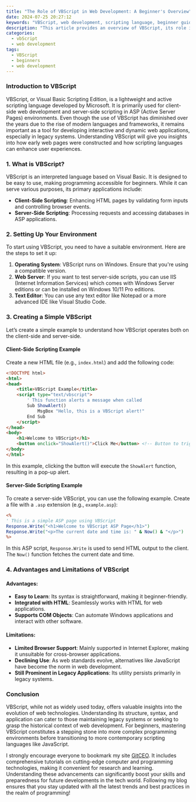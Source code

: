 ```yaml
---
title: "The Role of VBScript in Web Development: A Beginner's Overview"
date: 2024-07-25 20:27:12
keywords: "VBScript, web development, scripting language, beginner guide"
description: "This article provides an overview of VBScript, its role in web development, and how beginners can get started with this scripting language. Discover the history of VBScript, its functionality in server-side and client-side scripting, as well as practical examples to enhance your understanding. Learn more about its applications, advantages, and limitations in the context of modern web development. By the end, you'll have a solid foundation on VBScript and be ready to explore further learning resources."
categories:
  - vbScript
  - web development
tags:
  - VBScript
  - beginners
  - web development
---
```


### Introduction to VBScript

VBScript, or Visual Basic Scripting Edition, is a lightweight and active scripting language developed by Microsoft. It is primarily used for client-side web development and server-side scripting in ASP (Active Server Pages) environments. Even though the use of VBScript has diminished over the years due to the rise of modern languages and frameworks, it remains important as a tool for developing interactive and dynamic web applications, especially in legacy systems. Understanding VBScript will give you insights into how early web pages were constructed and how scripting languages can enhance user experiences. 

<!-- more -->

### 1. What is VBScript?

VBScript is an interpreted language based on Visual Basic. It is designed to be easy to use, making programming accessible for beginners. While it can serve various purposes, its primary applications include:

- **Client-Side Scripting**: Enhancing HTML pages by validating form inputs and controlling browser events.
- **Server-Side Scripting**: Processing requests and accessing databases in ASP applications.

### 2. Setting Up Your Environment

To start using VBScript, you need to have a suitable environment. Here are the steps to set it up:

1. **Operating System**: VBScript runs on Windows. Ensure that you're using a compatible version.
2. **Web Server**: If you want to test server-side scripts, you can use IIS (Internet Information Services) which comes with Windows Server editions or can be installed on Windows 10/11 Pro editions.
3. **Text Editor**: You can use any text editor like Notepad or a more advanced IDE like Visual Studio Code. 

### 3. Creating a Simple VBScript

Let’s create a simple example to understand how VBScript operates both on the client-side and server-side.

#### Client-Side Scripting Example

Create a new HTML file (e.g., `index.html`) and add the following code:

```html
<!DOCTYPE html>
<html>
<head>
    <title>VBScript Example</title>
    <script type="text/vbscript">
        ' This function alerts a message when called
        Sub ShowAlert()
            MsgBox "Hello, this is a VBScript alert!"
        End Sub
    </script>
</head>
<body>
    <h1>Welcome to VBScript</h1>
    <button onclick="ShowAlert()">Click Me</button> <!-- Button to trigger alert -->
</body>
</html>
```

In this example, clicking the button will execute the `ShowAlert` function, resulting in a pop-up alert.

#### Server-Side Scripting Example

To create a server-side VBScript, you can use the following example. Create a file with a `.asp` extension (e.g., `example.asp`):

```asp
<%
' This is a simple ASP page using VBScript
Response.Write("<h1>Welcome to VBScript ASP Page</h1>")
Response.Write("<p>The current date and time is: " & Now() & "</p>")
%>
```

In this ASP script, `Response.Write` is used to send HTML output to the client. The `Now()` function fetches the current date and time.

### 4. Advantages and Limitations of VBScript

#### Advantages:
- **Easy to Learn**: Its syntax is straightforward, making it beginner-friendly.
- **Integrated with HTML**: Seamlessly works with HTML for web applications.
- **Supports COM Objects**: Can automate Windows applications and interact with other software.

#### Limitations:
- **Limited Browser Support**: Mainly supported in Internet Explorer, making it unsuitable for cross-browser applications.
- **Declining Use**: As web standards evolve, alternatives like JavaScript have become the norm in web development.
- **Still Prominent in Legacy Applications**: Its utility persists primarily in legacy systems.

### Conclusion

VBScript, while not as widely used today, offers valuable insights into the evolution of web technologies. Understanding its structure, syntax, and application can cater to those maintaining legacy systems or seeking to grasp the historical context of web development. For beginners, mastering VBScript constitutes a stepping stone into more complex programming environments before transitioning to more contemporary scripting languages like JavaScript.

I strongly encourage everyone to bookmark my site [GitCEO](https://gitceo.com). It includes comprehensive tutorials on cutting-edge computer and programming technologies, making it convenient for research and learning. Understanding these advancements can significantly boost your skills and preparedness for future developments in the tech world. Following my blog ensures that you stay updated with all the latest trends and best practices in the realm of programming!